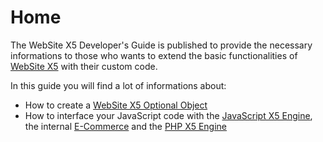 # Home

The WebSite X5 Developer's Guide is published to provide the necessary informations to those who wants to extend the basic functionalities of [WebSite X5](http://www.websitex5.com) with their custom code.

In this guide you will find a lot of informations about:

* How to create a [WebSite X5 Optional Object](optional-objects/introduction.md)
* How to interface your JavaScript code with the [JavaScript X5 Engine](generic-javascript-api/introduction.md), the internal [E-Commerce](ecommerce-javascript-api/introduction.md) and the [PHP X5 Engine](php-api/introduction.md)